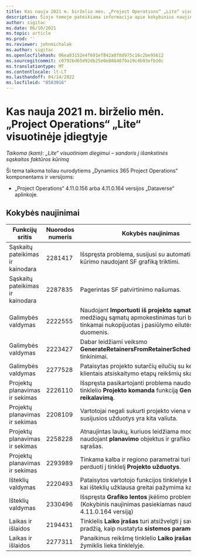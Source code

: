 ```yaml
---
title: Kas nauja 2021 m. birželio mėn. „Project Operations“ „Lite“ visuotinėje įdiegtyje
description: Šioje temoje pateikiama informacija apie kokybinius naujinimus, kuriuos galima rasti 2021 m. birželio mėn. „Project Operations“ „Lite“ visuotinėje įdiegtyje.
author: sigitac
ms.date: 06/10/2021
ms.topic: article
ms.prod: ''
ms.reviewer: johnmichalak
ms.author: sigitac
ms.openlocfilehash: 06ea83152e4f601ef842a0f8d975c16c2be95612
ms.sourcegitcommit: c0792bd65d92db25e0e8864879a19c4b93efb10c
ms.translationtype: MT
ms.contentlocale: lt-LT
ms.lasthandoff: 04/14/2022
ms.locfileid: "8583916"
---
```

# <a name="whats-new-june-2021---project-operations-lite-deployment"></a>Kas nauja 2021 m. birželio mėn. „Project Operations“ „Lite“ visuotinėje įdiegtyje

_Taikoma (kam): „Lite“ visuotiniam diegimui – sandoris į išankstinės sąskaitos faktūros kūrimą_

Ši tema taikoma toliau nurodytiems „Dynamics 365 Project Operations“ komponentams ir versijoms:

  - „Project Operations“ 4.11.0.156 arba 4.11.0.164 versijos „Dataverse“ aplinkoje.

## <a name="quality-updates"></a>Kokybės naujinimai

| **Funkcijų sritis** | **Nuorodos numeris** | **Kokybės naujinimas** |
| --- | --- | --- |
| Sąskaitų pateikimas ir kainodara | 2281417 | Išspręsta problema, susijusi su automatinio SF kūrimo naudojant SF grafiką triktimi. |
| Sąskaitų pateikimas ir kainodara | 2287835 |   Pagerintas SF patvirtinimo našumas. |
| Galimybės valdymas | 2222555 | Naudojant **Importuoti iš projekto sąmatos**, medžiagų sąmatų apmokestinimas turi būti tinkamai nukopijuotas į pasiūlymo eilutės duomenis. |
| Galimybės valdymas | 2223427 | Dabar leidžiami veiksmo **GenerateRetainersFromRetainerScheduleOptions** tinkinimai. |
| Galimybės valdymas | 2277528 | Pataisytas projekto sutarčių eilučių su keliais klientais atsiskaitymo etapų reikšmių skaičiavimas. |
| Projektų planavimas ir sekimas | 2226110 | Išspręsta pasikartojanti problema naudojant tinklelio **Projekto komanda** funkciją **Generuoti reikalavimą**. |
| Projektų planavimas ir sekimas | 2208109 | Vartotojai negali sukurti projekto viena valiuta, kai susijusios užduotys yra kita valiuta. |
| Projektų planavimas ir sekimas | 2258228 | Atnaujintas laukų, kuriuos leidžiama modifikuoti naudojant **planavimo** objektus ir grafiko API, sąrašas. |
| Projektų planavimas ir sekimas | 2293989 | Tinkama kalba ir regiono parametrai turi būti perduoti į tinklelį **Projekto užduotys**.|
| Išteklių valdymas | 2220493 | Pataisytos vartotojo funkcijos tinklelyje **Užduotis**, kai išteklių užklausa greitai pažymima kaip baigta. |
| Išteklių valdymas | 2330496 | Išspręsta **Grafiko lentos** įkėlimo problema. (Kokybinis naujinimas pasiekiamas naudojant 4.11.0.164 versiją) |
| Laikas ir išlaidos | 2194431 | Tinklelis **Laiko įrašas** turi atsižvelgti į savaitės pradžią, kaip nustatyta **sistemos parametruose**. |
| Laikas ir išlaidos | 2277311 | Panaikinus reikšmę tinklelio **Laiko įrašas** langelyje, žymiklis lieka tinklelyje. |
